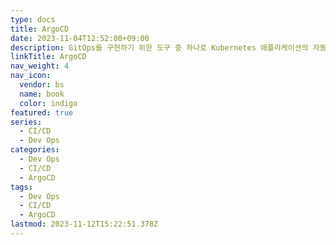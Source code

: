 ```yaml
---
type: docs
title: ArgoCD
date: 2023-11-04T12:52:00+09:00
description: GitOps를 구현하기 위한 도구 중 하나로 Kubernetes 애플리케이션의 자동 배포를 위한 오픈소스 도구
linkTitle: ArgoCD
nav_weight: 4
nav_icon:
  vendor: bs
  name: book
  color: indigo
featured: true
series:
  - CI/CD
  - Dev Ops
categories:
  - Dev Ops
  - CI/CD
  - ArgoCD
tags:
  - Dev Ops
  - CI/CD
  - ArgoCD
lastmod: 2023-11-12T15:22:51.378Z
---
```

